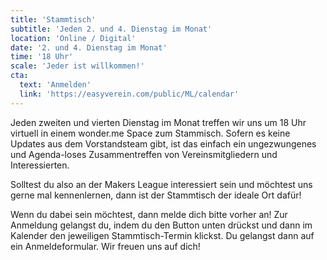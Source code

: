 ```yaml
---
title: 'Stammtisch'
subtitle: 'Jeden 2. und 4. Dienstag im Monat'
location: 'Online / Digital'
date: '2. und 4. Dienstag im Monat'
time: '18 Uhr'
scale: 'Jeder ist willkommen!'
cta:
  text: 'Anmelden'
  link: 'https://easyverein.com/public/ML/calendar'
---
```


Jeden zweiten und vierten Dienstag im Monat treffen wir uns um 18 Uhr virtuell in einem wonder.me Space zum Stammisch. Sofern es keine Updates aus dem Vorstandsteam gibt, ist das einfach ein ungezwungenes und Agenda-loses Zusammentreffen von Vereinsmitgliedern und Interessierten.

Solltest du also an der Makers League interessiert sein und möchtest uns gerne mal kennenlernen, dann ist der Stammtisch der ideale Ort dafür!

Wenn du dabei sein möchtest, dann melde dich bitte vorher an! Zur Anmeldung gelangst du, indem du den Button unten drückst und dann im Kalender den jeweiligen Stammtisch-Termin klickst. Du gelangst dann auf ein Anmeldeformular.
Wir freuen uns auf dich!
